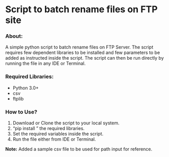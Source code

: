 # Script to batch rename files on FTP site

### About:
A simple python script to batch rename files on FTP Server. The script requires few dependent libraries to be installed and few parameters to be added as instructed inside the script. The script can then be run directly by running the file in any IDE or Terminal.

### Required Libraries:
* Python 3.0+
* csv
* ftplib

### How to Use?

1. Download or Clone the script to your local system.
2. “pip install <lib name>” the required libraries.
3. Set the required variables inside the script.
4. Run the file either from IDE or Terminal.

**Note:** Added a sample csv file to be used for path input for reference.
